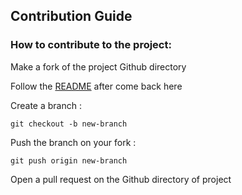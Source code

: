 ## Contribution Guide
### How to contribute to the project:
Make a fork of the project Github directory

Follow the [README](https://github.com/eddesscv/P8-OC-ToDoList/blob/master/README.md) after come back here

 Create a branch :

    git checkout -b new-branch

 Push the branch on your fork :
    
    git push origin new-branch
    
Open a pull request on the Github directory of project
